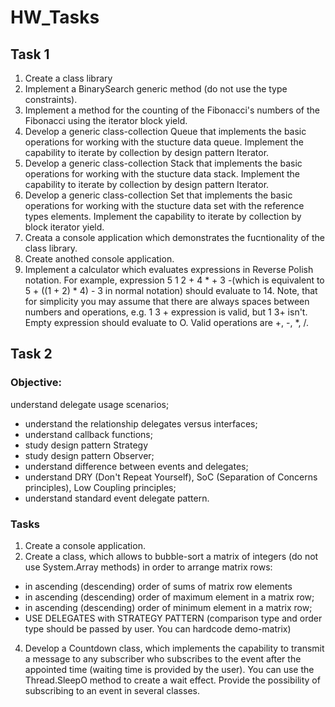 # HW_Tasks

## Task 1
1. Create a class library 
2. Implement a BinarySearch generic method (do not use the type constraints). 
3. Implement a method for the counting of the Fibonacci's numbers of the Fibonacci using the iterator block yield. 
4. Develop a generic class-collection Queue that implements the basic operations for working with the stucture data queue. Implement the capability to iterate by collection by design pattern Iterator. 
5. Develop a generic class-collection Stack that implements the basic operations for working with the stucture data stack. Implement the capability to iterate by collection by design pattern Iterator. 
6. Develop a generic class-collection Set that implements the basic operations for working with the stucture data set with the reference types elements. Implement the capability to iterate by collection by block iterator yield. 
7. Creata a console application which demonstrates the fucntionality of the class library. 
8. Create anothed console application. 
9. Implement a calculator which evaluates expressions in Reverse Polish notation. For example, expression 5 1 2 + 4 * + 3 -(which is equivalent to 5 + ((1 + 2) * 4) - 3 in normal notation) should evaluate to 14. Note, that for simplicity you may assume that there are always spaces between numbers and operations, e.g. 1 3 + expression is valid, but 1 3+ isn't. Empty expression should evaluate to O. Valid operations are +, -, *, /. 

## Task 2
### Objective: 
 understand delegate usage scenarios; 
* understand the relationship delegates versus interfaces; 
* understand callback functions; 
* study design pattern Strategy 
* study design pattern Observer; 
* understand difference between events and delegates; 
* understand DRY (Don't Repeat Yourself), SoC (Separation of Concerns principles), Low Coupling principles; 
* understand standard event delegate pattern. 
### Tasks 
1. Create a console application. 
2. Create a class, which allows to bubble-sort a matrix of integers (do not use System.Array methods) in order to arrange matrix rows: 
  * in ascending (descending) order of sums of matrix row elements 
  * in ascending (descending) order of maximum element in a matrix row; 
  * in ascending (descending) order of minimum element in a matrix row; 
  * USE DELEGATES with STRATEGY PATTERN (comparison type and order type should be passed by user. You can hardcode demo-matrix) 
4. Develop a Countdown class, which implements the capability to transmit a message to any subscriber who subscribes to the event after the appointed time (waiting time is provided by the user). You can use the Thread.SleepO method to create a wait effect. Provide the possibility of subscribing to an event in several classes. 
